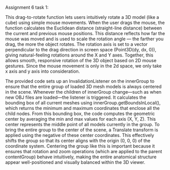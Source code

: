 Assignment 6 task 1:


This drag-to-rotate function lets users intuitively rotate a 3D model (like a cube) using simple mouse movements. When the user drags the mouse, the function calculates the Euclidean distance (straight-line distance) between the current and previous mouse positions. This distance reflects how far the mouse was moved and is used to scale the rotation angle — the farther you drag, the more the object rotates. The rotation axis is set to a vector perpendicular to the drag direction in screen space (Point3D(dy, dx, 0)), giving natural-feeling rotations around the X and Y axes. Together, this allows smooth, responsive rotation of the 3D object based on 2D mouse gestures. Since the mouse movement is only in the  2d space, we only take x axis and y axis into consideration.










The provided code sets up an InvalidationListener on the innerGroup to ensure that the entire group of loaded 3D mesh models is always centered in the scene. Whenever the children of innerGroup change—such as when new OBJ files are loaded—the listener is triggered. It calculates the bounding box of all current meshes using innerGroup.getBoundsInLocal(), which returns the minimum and maximum coordinates that enclose all the child nodes. From this bounding box, the code computes the geometric center by averaging the min and max values for each axis (X, Y, Z). This center represents the middle point of all models currently in the group. To bring the entire group to the center of the scene, a Translate transform is applied using the negative of these center coordinates. This effectively shifts the group so that its center aligns with the origin (0, 0, 0) of the coordinate system. Centering the group like this is important because it ensures that rotation and zoom operations (which are applied to the parent contentGroup) behave intuitively, making the entire anatomical structure appear well-positioned and visually balanced within the 3D viewer.